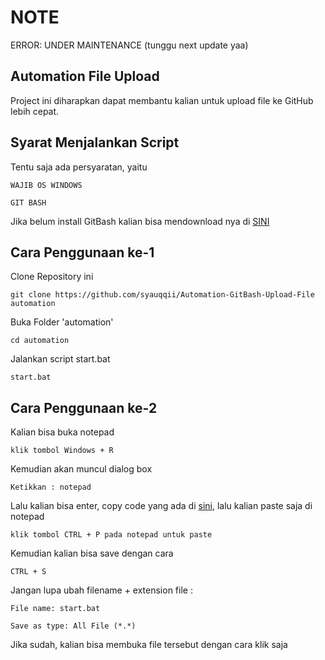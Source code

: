 # NOTE
ERROR: UNDER MAINTENANCE (tunggu next update yaa)

## Automation File Upload
Project ini diharapkan dapat membantu kalian untuk upload file ke GitHub lebih cepat.

## Syarat Menjalankan Script
Tentu saja ada persyaratan, yaitu
```
WAJIB OS WINDOWS
```
```
GIT BASH
```
Jika belum install GitBash kalian bisa mendownload nya di [SINI](https://git-scm.com/download/win)

## Cara Penggunaan ke-1
Clone Repository ini
```
git clone https://github.com/syauqqii/Automation-GitBash-Upload-File automation
```
Buka Folder 'automation'
```
cd automation
```
Jalankan script start.bat
```
start.bat
```

## Cara Penggunaan ke-2
Kalian bisa buka notepad
```
klik tombol Windows + R
```
Kemudian akan muncul dialog box
```
Ketikkan : notepad
```
Lalu kalian bisa enter, copy code yang ada di [sini](https://raw.githubusercontent.com/syauqqii/Automation-GitBash-Upload-File/main/start.bat), lalu kalian paste saja di notepad
```
klik tombol CTRL + P pada notepad untuk paste
```
Kemudian kalian bisa save dengan cara
```
CTRL + S
```
Jangan lupa ubah filename + extension file :
```
File name: start.bat
```
```
Save as type: All File (*.*)
```
Jika sudah, kalian bisa membuka file tersebut dengan cara klik saja
